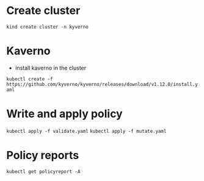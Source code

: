 
# Create cluster

`kind create cluster -n kyverno`

# Kaverno

- install kaverno in the cluster

`kubectl create -f https://github.com/kyverno/kyverno/releases/download/v1.12.0/install.yaml`

# Write and apply policy

`kubectl apply -f validate.yaml`
`kubectl apply -f mutate.yaml`

# Policy reports

`kubectl get policyreport -A`
